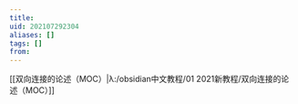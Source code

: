 ```yaml
---
title: 
uid: 202107292304
aliases: []
tags: []
from: 
---
```

[[双向连接的论述（MOC）|λ:/obsidian中文教程/01 2021新教程/双向连接的论述（MOC）]]

